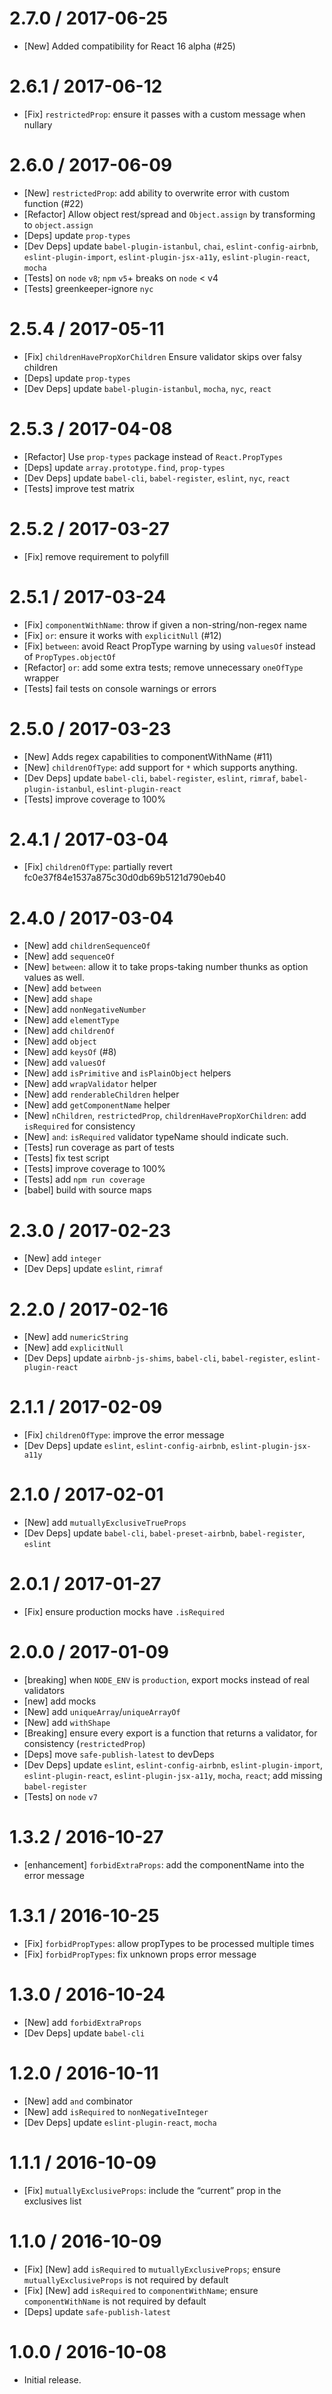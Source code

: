 2.7.0 / 2017-06-25
==================
  * [New] Added compatibility for React 16 alpha (#25)

2.6.1 / 2017-06-12
==================
  * [Fix] `restrictedProp`: ensure it passes with a custom message when nullary

2.6.0 / 2017-06-09
==================
  * [New] `restrictedProp`: add ability to overwrite error with custom function (#22)
  * [Refactor] Allow object rest/spread and `Object.assign` by transforming to `object.assign`
  * [Deps] update `prop-types`
  * [Dev Deps] update `babel-plugin-istanbul`, `chai`, `eslint-config-airbnb`, `eslint-plugin-import`, `eslint-plugin-jsx-a11y`, `eslint-plugin-react`, `mocha`
  * [Tests] on `node` `v8`; `npm` `v5`+ breaks on `node` < v4
  * [Tests] greenkeeper-ignore `nyc`

2.5.4 / 2017-05-11
==================
  * [Fix] `childrenHavePropXorChildren` Ensure validator skips over falsy children
  * [Deps] update `prop-types`
  * [Dev Deps] update `babel-plugin-istanbul`, `mocha`, `nyc`, `react`

2.5.3 / 2017-04-08
==================
  * [Refactor] Use `prop-types` package instead of `React.PropTypes`
  * [Deps] update `array.prototype.find`, `prop-types`
  * [Dev Deps] update `babel-cli`, `babel-register`, `eslint`, `nyc`, `react`
  * [Tests] improve test matrix

2.5.2 / 2017-03-27
==================
  * [Fix] remove requirement to polyfill

2.5.1 / 2017-03-24
==================
  * [Fix] `componentWithName`: throw if given a non-string/non-regex name
  * [Fix] `or`: ensure it works with `explicitNull` (#12)
  * [Fix] `between`: avoid React PropType warning by using `valuesOf` instead of `PropTypes.objectOf`
  * [Refactor] `or`: add some extra tests; remove unnecessary `oneOfType` wrapper
  * [Tests] fail tests on console warnings or errors

2.5.0 / 2017-03-23
==================
  * [New] Adds regex capabilities to componentWithName (#11)
  * [New] `childrenOfType`: add support for `*` which supports anything.
  * [Dev Deps] update `babel-cli`, `babel-register`, `eslint`, `rimraf`, `babel-plugin-istanbul`, `eslint-plugin-react`
  * [Tests] improve coverage to 100%

2.4.1 / 2017-03-04
==================
  * [Fix] `childrenOfType`: partially revert fc0e37f84e1537a875c30d0db69b5121d790eb40

2.4.0 / 2017-03-04
==================
  * [New] add `childrenSequenceOf`
  * [New] add `sequenceOf`
  * [New] `between`: allow it to take props-taking number thunks as option values as well.
  * [New] add `between`
  * [New] add `shape`
  * [New] add `nonNegativeNumber`
  * [New] add `elementType`
  * [New] add `childrenOf`
  * [New] add `object`
  * [New] add `keysOf` (#8)
  * [New] add `valuesOf`
  * [New] add `isPrimitive` and `isPlainObject` helpers
  * [New] add `wrapValidator` helper
  * [New] add `renderableChildren` helper
  * [New] add `getComponentName` helper
  * [New] `nChildren`, `restrictedProp`, `childrenHavePropXorChildren`: add `isRequired` for consistency
  * [New] `and`: `isRequired` validator typeName should indicate such.
  * [Tests] run coverage as part of tests
  * [Tests] fix test script
  * [Tests] improve coverage to 100%
  * [Tests] add `npm run coverage`
  * [babel] build with source maps

2.3.0 / 2017-02-23
==================
  * [New] add `integer`
  * [Dev Deps] update `eslint`, `rimraf`

2.2.0 / 2017-02-16
==================
  * [New] add `numericString`
  * [New] add `explicitNull`
  * [Dev Deps] update `airbnb-js-shims`, `babel-cli`, `babel-register`, `eslint-plugin-react`

2.1.1 / 2017-02-09
==================
  * [Fix] `childrenOfType`: improve the error message
  * [Dev Deps] update `eslint`, `eslint-config-airbnb`, `eslint-plugin-jsx-a11y`

2.1.0 / 2017-02-01
==================
  * [New] add `mutuallyExclusiveTrueProps`
  * [Dev Deps] update `babel-cli`, `babel-preset-airbnb`, `babel-register`, `eslint`

2.0.1 / 2017-01-27
==================
  * [Fix] ensure production mocks have `.isRequired`

2.0.0 / 2017-01-09
==================
  * [breaking] when `NODE_ENV` is `production`, export mocks instead of real validators
  * [new] add mocks
  * [New] add `uniqueArray`/`uniqueArrayOf`
  * [New] add `withShape`
  * [Breaking] ensure every export is a function that returns a validator, for consistency (`restrictedProp`)
  * [Deps] move `safe-publish-latest` to devDeps
  * [Dev Deps] update `eslint`, `eslint-config-airbnb`, `eslint-plugin-import`, `eslint-plugin-react`, `eslint-plugin-jsx-a11y`, `mocha`, `react`; add missing `babel-register`
  * [Tests] on `node` `v7`

1.3.2 / 2016-10-27
==================
  * [enhancement] `forbidExtraProps`: add the componentName into the error message

1.3.1 / 2016-10-25
==================
  * [Fix] `forbidPropTypes`: allow propTypes to be processed multiple times
  * [Fix] `forbidPropTypes`: fix unknown props error message

1.3.0 / 2016-10-24
==================
  * [New] add `forbidExtraProps`
  * [Dev Deps] update `babel-cli`

1.2.0 / 2016-10-11
==================
  * [New] add `and` combinator
  * [New] add `isRequired` to `nonNegativeInteger`
  * [Dev Deps] update `eslint-plugin-react`, `mocha`

1.1.1 / 2016-10-09
==================
  * [Fix] `mutuallyExclusiveProps`: include the “current” prop in the exclusives list

1.1.0 / 2016-10-09
==================
  * [Fix] [New] add `isRequired` to `mutuallyExclusiveProps`; ensure `mutuallyExclusiveProps` is not required by default
  * [Fix] [New] add `isRequired` to `componentWithName`; ensure `componentWithName` is not required by default
  * [Deps] update `safe-publish-latest`

1.0.0 / 2016-10-08
==================
  * Initial release.
